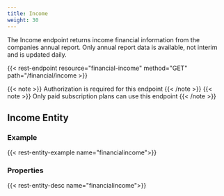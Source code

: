 ```yaml
---
title: Income
weight: 30
---
```


The Income endpoint returns income financial information from the companies annual report. Only annual report data
is available, not interim and is updated daily.

{{< rest-endpoint resource="financial-income" method="GET" path="/financial/income >}}

{{< note >}} Authorization is required for this endpoint {{< /note >}}
{{< note >}} Only paid subscription plans can use this endpoint {{< /note >}}

## Income Entity

### Example
{{< rest-entity-example name="financialincome">}}

### Properties
{{< rest-entity-desc name="financialincome">}}

